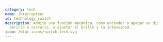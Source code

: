 ```yaml
---
category: tech
name: Interrupteur
id: technology_switch
description: Admite una función mecánica, como encender o apagar un dispositivo,
  abrirlo o cerrarlo, o ajustar el brillo y la intensidad.
icon: /dtpr-icons/switch_tech.svg
---
```

